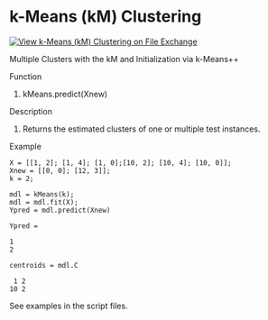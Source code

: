 # k-Means (kM) Clustering
[![View k-Means (kM) Clustering on File Exchange](https://www.mathworks.com/matlabcentral/images/matlab-file-exchange.svg)](https://www.mathworks.com/matlabcentral/fileexchange/82089-k-means-km-clustering)

Multiple Clusters with the kM and Initialization via k-Means++

Function
1. kMeans.predict(Xnew)

Description
1. Returns the estimated clusters of one or multiple test instances.

Example

    X = [[1, 2]; [1, 4]; [1, 0];[10, 2]; [10, 4]; [10, 0]];
    Xnew = [[0, 0]; [12, 3]];
    k = 2;

    mdl = kMeans(k);
    mdl = mdl.fit(X);
    Ypred = mdl.predict(Xnew)

    Ypred =

    1
    2

    centroids = mdl.C

     1 2
    10 2

See examples in the script files.
